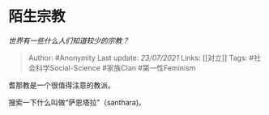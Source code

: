 # 陌生宗教
*世界有一些什么人们知道较少的宗教？*

> Author: #Anonymity
Last update: *23/07/2021* 
Links: [[对立]]
Tags:  #社会科学Social-Science #家族Clan #第一性Feminism


耆那教是一个很值得注意的教派。

搜索一下什么叫做“萨恩塔拉”（santhara)。



